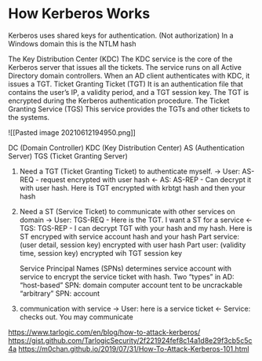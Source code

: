 # How Kerberos Works
 Kerberos uses shared keys for authentication. (Not authorization)
	In a Windows domain this is the NTLM hash

The Key Distribution Center (KDC)
The KDC service is the core of the Kerberos server that issues all the tickets. The service runs on all Active Directory domain controllers. When an AD client authenticates with KDC, it issues a TGT.
Ticket Granting Ticket (TGT)
It is an authentication file that contains the user’s IP, a validity period, and a TGT session key. The TGT is encrypted during the Kerberos authentication procedure.
The Ticket Granting Service (TGS)
This service provides the TGTs and other tickets to the systems.

![[Pasted image 20210612194950.png]]





DC (Domain Controller)
	KDC (Key Distribution Center)
		AS (Authentication Server)
		TGS (Ticket Granting Server)

1) Need a TGT (Ticket Granting Ticket) to authenticate myself.
	-> User: AS-REQ - request encrypted with user hash
	<- AS: AS-REP - Can decrypt it with user hash. Here is TGT encrypted with krbtgt hash and then your hash

2) Need a ST (Service Ticket) to communicate with other services on domain
	-> User: TGS-REQ - Here is the TGT. I want a ST for a service
	<- TGS: TGS-REP - I can decrypt TGT with your hash and my hash. Here is ST encryped with service account hash and your hash
		Part service: (user detail, session key) encrypted with user hash
		Part user: (validity time, session key) encrypted wih TGT session key

	Service Principal Names (SPNs) determines service account with service to encrypt the service ticket with hash. Two “types” in AD: 
		“host-based” SPN: domain computer account 
			tent to be uncrackable
		“arbitrary” SPN: account

3) communication with service
	-> User: here is a service ticket
	<- Service: checks out. You may communicate
	
https://www.tarlogic.com/en/blog/how-to-attack-kerberos/
https://gist.github.com/TarlogicSecurity/2f221924fef8c14a1d8e29f3cb5c5c4a
https://m0chan.github.io/2019/07/31/How-To-Attack-Kerberos-101.html